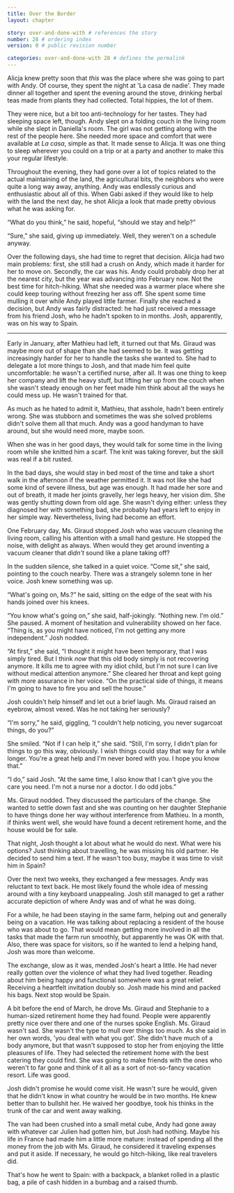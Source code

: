 ```yaml
---
title: Over the Border
layout: chapter

story: over-and-done-with # references the story
number: 28 # ordering index
version: 0 # public revision number

categories: over-and-done-with 28 # defines the permalink
---
```

Alicja knew pretty soon that *this* was the place where she was going to part with Andy. Of course, they spent the night at 'La casa de nadie'. They made dinner all together and spent the evening around the stove, drinking herbal teas made from plants they had collected. Total hippies, the lot of them.

They were nice, but a bit too anti-technology for her tastes. They had sleeping space left, though. Andy slept on a folding couch in the living room while she slept in Daniella's room. The girl was not getting along with the rest of the people here. She needed more space and comfort that were available at *La casa*, simple as that. It made sense to Alicja. It was one thing to sleep wherever you could on a trip or at a party and another to make this your regular lifestyle.

Throughout the evening, they had gone over a lot of topics related to the actual maintaining of the land, the agricultural bits, the neighbors who were quite a long way away, anything. Andy was endlessly curious and enthusiastic about all of this. When Gabi asked if they would like to help with the land the next day, he shot Alicja a look that made pretty obvious what he was asking for.

“What do you think,” he said, hopeful, “should we stay and help?”

“Sure,” she said, giving up immediately. Well, they weren't on a schedule anyway.

Over the following days, she had time to regret that decision. Alicja had two main problems: first, she still had a crush on Andy, which made it harder for her to move on. Secondly, the car was his. Andy could probably drop her at the nearest city, but the year was advancing into February now. Not the best time for hitch-hiking. What she needed was a warmer place where she could keep touring without freezing her ass off. She spent some time mulling it over while Andy played little farmer. Finally she reached a decision, but Andy was fairly distracted: he had just received a message from his friend Josh, who he hadn't spoken to in months. Josh, apparently, was on his way to Spain.

***

Early in January, after Mathieu had left, it turned out that Ms. Giraud was maybe more out of shape than she had seemed to be. It was getting increasingly harder for her to handle the tasks she wanted to. She had to delegate a lot more things to Josh, and that made him feel quite uncomfortable: he wasn't a certified nurse, after all. It was one thing to keep her company and lift the heavy stuff, but lifting her up from the couch when she wasn't steady enough on her feet made him think about all the ways he could mess up. He wasn't trained for that.

As much as he hated to admit it, Mathieu, that asshole, hadn't been entirely wrong. She was stubborn and sometimes the was she solved problems didn't solve them all that much. Andy was a good handyman to have around, but she would need more, maybe soon.

When she was in her good days, they would talk for some time in the living room while she knitted him a scarf. The knit was taking forever, but the skill was real if a bit rusted.

In the bad days, she would stay in bed most of the time and take a short walk in the afternoon if the weather permitted it. It was not like she had some kind of severe illness, but age was enough. It had made her sore and out of breath, it made her joints gravelly, her legs heavy, her vision dim. She was gently shutting down from old age. She wasn't dying either: unless they diagnosed her with something bad, she probably had years left to enjoy in her simple way. Nevertheless, living had become an effort.

One February day, Ms. Giraud stopped Josh who was vacuum cleaning the living room, calling his attention with a small hand gesture. He stopped the noise, with delight as always. When would they get around inventing a vacuum cleaner that *didn't* sound like a plane taking off?

In the sudden silence, she talked in a quiet voice. “Come sit,” she said, pointing to the couch nearby. There was a strangely solemn tone in her voice. Josh knew something was up.

“What's going on, Ms.?” he said, sitting on the edge of the seat with his hands joined over his knees.

“You know what's going on,” she said, half-jokingly. “Nothing new. I'm old.” She paused. A moment of hesitation and vulnerability showed on her face. “Thing is, as you might have noticed, I'm not getting any more independent.” Josh nodded.

“At first,” she said, “I thought it might have been temporary, that I was simply tired. But I think *now* that this old body simply is not recovering anymore. It kills me to agree with my idiot child, but I'm not sure I can live without medical attention anymore.” She cleared her throat and kept going with more assurance in her voice. “On the practical side of things, it means I'm going to have to fire you and sell the house.”

Josh couldn't help himself and let out a brief laugh. Ms. Giraud raised an eyebrow, almost vexed. Was he not taking her seriously?

“I'm sorry,” he said, giggling, “I couldn't help noticing, you never sugarcoat things, do you?”

She smiled. “Not if I can help it,” she said. “Still, I'm sorry, I didn't plan for things to go this way, obviously. I wish things could stay that way for a while longer. You're a great help and I'm never bored with you. I hope you know that.”

“I do,” said Josh. “At the same time, I also know that I can't give you the care you need. I'm not a nurse nor a doctor. I do odd jobs.”

Ms. Giraud nodded. They discussed the particulars of the change. She wanted to settle down fast and she was counting on her daughter Stephanie to have things done her way without interference from Mathieu. In a month, if thinks went well, she would have found a decent retirement home, and the house would be for sale.

That night, Josh thought a lot about what he would do next. What were his options? Just thinking about travelling, he was missing his old partner. He decided to send him a text. If he wasn't too busy, maybe it was time to visit him in Spain?

Over the next two weeks, they exchanged a few messages. Andy was reluctant to text back. He most likely found the whole idea of messing around with a tiny keyboard unappealing. Josh still managed to get a rather accurate depiction of where Andy was and of what he was doing.

For a while, he had been staying in the same farm, helping out and generally being on a vacation. He was talking about replacing a resident of the house who was about to go. That would mean getting more involved in all the tasks that made the farm run smoothly, but apparently he was OK with that. Also, there was space for visitors, so if he wanted to lend a helping hand, Josh was more than welcome.

The exchange, slow as it was, mended Josh's heart a little. He had never really gotten over the violence of what they had lived together. Reading about him being happy and functional somewhere was a great relief. Receiving a heartfelt invitation doubly so. Josh made his mind and packed his bags. Next stop would be Spain.

A bit before the end of March, he drove Ms. Giraud and Stephanie to a human-sized retirement home they had found. People were apparently pretty nice over there and one of the nurses spoke English. Ms. Giraud wasn't sad. She wasn't the type to mull over things too much. As she said in her own words, 'you deal with what you got'. She didn't have much of a body anymore, but that wasn't supposed to stop her from enjoying the little pleasures of life. They had selected the retirement home with the best catering they could find. She was going to make friends with the ones who weren't to far gone and think of it all as a sort of not-so-fancy vacation resort. Life was good.

Josh didn't promise he would come visit. He wasn't sure he would, given that he didn't know in what country he would be in two months. He knew better than to bullshit her. He waived her goodbye, took his thinks in the trunk of the car and went away walking.

The van had been crushed into a small metal cube, Andy had gone away with whatever car Julien had gotten him, but Josh had nothing. Maybe his life in France had made him a little more mature: instead of spending all the money from the job with Ms. Giraud, he considered it traveling expenses and put it aside. If necessary, he would go hitch-hiking, like real travelers did.

That's how he went to Spain: with a backpack, a blanket rolled in a plastic bag, a pile of cash hidden in a bumbag and a raised thumb.
